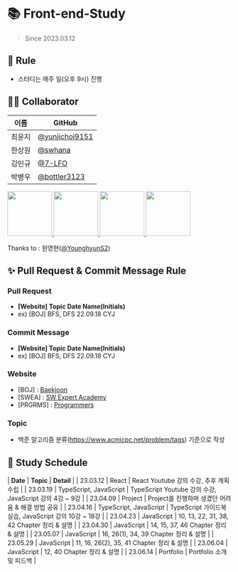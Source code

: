 # 📚 Front-end-Study

> Since 2023.03.12

## 🌳 Rule

- 스터디는 매주 일(오후 9시) 진행

## 👨‍💻 Collaborator

| 이름   | GitHub                                             |
| ------ | -------------------------------------------------- |
| 최윤지 | [@yunjichoi9151](https://github.com/yunjichoi9151) |
| 한상원 | [@swhana](https://github.com/swhana)               |
| 김민규 | [@7-LFO](https://github.com/7-LFO)                 |
| 박병우 | [@bottler3123](https://github.com/bottler3123)     |

<p>
<a href="https://github.com/yunjichoi9151">
  <img src="https://github.com/yunjichoi9151.png" width="100">
</a>
<a href="https://github.com/swhana">
  <img src="https://github.com/swhana.png" width="100">
</a>
<a href="https://github.com/7-LFO">
  <img src="https://github.com/7-LFO.png" width="100">
</a>
<a href="https://github.com/bottler3123">
  <img src="https://github.com/bottler3123.png" width="100">
</a>
</p>

Thanks to : 원영현([@YounghyunS2](https://github.com/YounghyunS2))

## ✨ Pull Request & Commit Message Rule

### Pull Request

- **[Website] Topic Date Name(Initials)**
- ex) [BOJ] BFS, DFS 22.09.18 CYJ

### Commit Message

- **[Website] Topic Date Name(Initials)**
- ex) [BOJ] BFS, DFS 22.09.18 CYJ

### Website

- [BOJ] : [Baekjoon](https://www.acmicpc.net/)
- [SWEA] : [SW Expert Academy](https://swexpertacademy.com/main/main.do)
- [PRGRMS] : [Programmers](https://programmers.co.kr/)

### Topic

- 백준 알고리즘 분류(https://www.acmicpc.net/problem/tags) 기준으로 작성

## 📅 Study Schedule

| **Date** | **Topic** | **Detail** |
| 23.03.12 | React | React Youtube 강의 수강, 추후 계획 수립 |
| 23.03.19 | TypeScript, JavaScript | TypeScript Youtube 강의 수강, JavaScript 강의 4강 ~ 9강 |
| 23.04.09 | Project | Project를 진행하며 생겼던 어려움 & 해결 방법 공유 |
| 23.04.16 | TypeScript, JavaScript | TypeScript 가이드북 실습, JavaScript 강의 10강 ~ 18강 |
| 23.04.23 | JavaScript | 10, 13, 22, 31, 38, 42 Chapter 정리 & 설명 |
| 23.04.30 | JavaScript | 14, 15, 37, 46 Chapter 정리 & 설명 |
| 23.05.07 | JavaScript | 16, 26(1), 34, 39 Chapter 정리 & 설명 |
| 23.05.29 | JavaScript | 11, 16, 26(2), 35, 41 Chapter 정리 & 설명 |
| 23.06.04 | JavaScript | 12, 40 Chapter 정리 & 설명 |
| 23.06.14 | Portfolio | Portfolio 소개 및 피드백 |
